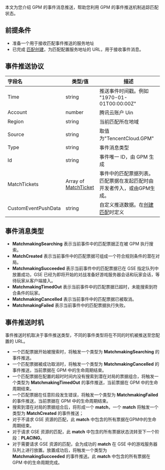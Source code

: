 本文为您介绍 GPM 的事件消息推送，帮助您利用 GPM 的事件推送机制追踪匹配状态。

## 前提条件

- 准备一个用于接收匹配事件推送的服务地址
- 已完成 [匹配创建](https://cloud.tencent.com/document/product/1294/48963#.E5.88.9B.E5.BB.BA.E5.8C.B9.E9.85.8D)，为匹配配置服务地址的 URL，用于接收事件消息。



## 事件推送协议

| 字段名              | 类型/值                                                      | 描述                                                         |
| :------------------ | ------------------------------------------------------------ | ------------------------------------------------------------ |
| Time                | string                                                       | 推送事件时间戳。例如 "1970-01-01T00:00:00Z"                  |
| Account             | number                                                       | 腾讯云账户 Uin                                                |
| Region              | string                                                       | 当前匹配所在地域                                             |
| Source              | string                                                       | 取值为"TencentCloud.GPM"                                       |
| Type                | string                                                       | 事件消息类型                                                 |
| Id                  | string                                                       | 事件唯一 ID，由 GPM 生成                                        |
| MatchTickets        | Array of [MatchTicket](https://cloud.tencent.com/document/product/1294/49494#MatchTicket) | 事件中的匹配票据列表。匹配票据在发起匹配时由开发者传入，或由GPM生成。 |
| CustomEventPushData | string                                                       | 自定义推送数据。在[创建匹配]()时定义                         |


## 事件消息类型

- **MatchmakingSearching**
表示当前事件中的匹配票据正在被 GPM 执行搜索。
- **MatchCreated**
表示当前事件中的匹配票据可组成一个符合规则条件的潜在对局。
- **MatchmakingSucceeded**
表示当前事件中的匹配票据已在 GSE 指定队列中放置成功，GSE 已经为即将开始的对战准备好游戏服务器会话和玩家会话，等待玩家从客户端接入。
- **MatchmakingTimedOut**
表示当前事件中的匹配票据已超时，未能搜索到符合条件的玩家。
- **MatchmakingCancelled**
表示当前事件中的匹配票据已被取消。
- **MatchmakingFailed**
表示当前事件中的匹配票据执行失败。


## 事件推送时机

事件推送时机取决于事件推送类型，不同的事件类型将在不同的时机被推送至您配置的 URL。
- 一个匹配票据开始被搜索时，将触发一个类型为 **MatchmakingSearching** 的事件推送。
- 一个匹配票据被成功取消时，将触发一个类型为 **MatchmakingCancelled** 的事件推送，当前票据在 GPM 中的生命周期结束。
- 一个匹配票据在配置的超时时间内没有搜索到潜在对局的票据组合，将触发一个类型为 **MatchmakingTimedOut** 的事件推送，当前票据在 GPM 中的生命周期结束。
- 一个匹配票据在任意阶段发生错误，将触发一个类型为 **MatchmakingFailed** 的事件推送，当前票据在 GPM 中的生命周期结束。
- 搜索到潜在对局的票据组合后，将形成一个 **match**，一个 **match** 将触发一个类型为 **MatchCreated** 的事件推送；
 - 对于不请求 GSE 资源的匹配，此 **match** 中包含的所有票据在GPM中的生命周期结束。
 - 对于请求 GSE 资源的匹配，此 **match** 中包含的所有票据状态流转至下一个阶段：**PLACING**。
- 对于需要请求 GSE 资源的匹配，会为成功的 **match** 在 GSE 中的游戏服务器队列上进行放置。放置成功后，将触发一个类型为 **MatchmakingSucceeded** 的事件推送。此 **match** 中包含的所有票据在 GPM 中的生命周期完成。






